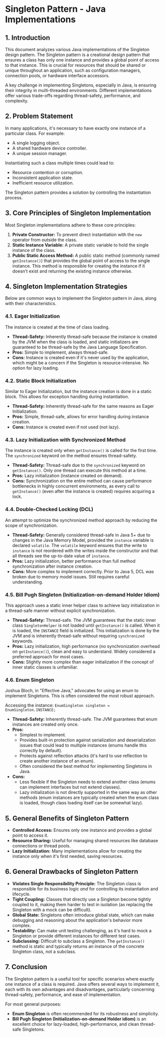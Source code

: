 # Singleton Pattern - Java Implementations

## 1. Introduction

This document analyzes various Java implementations of the Singleton design pattern. The Singleton pattern is a creational design pattern that ensures a class has only one instance and provides a global point of access to that instance. This is crucial for resources that should be shared or unique throughout an application, such as configuration managers, connection pools, or hardware interface accessors.

A key challenge in implementing Singletons, especially in Java, is ensuring their integrity in multi-threaded environments. Different implementations offer various trade-offs regarding thread-safety, performance, and complexity.

## 2. Problem Statement

In many applications, it's necessary to have exactly one instance of a particular class. For example:
*   A single logging object.
*   A shared hardware device controller.
*   A unique session manager.

Instantiating such a class multiple times could lead to:
*   Resource contention or corruption.
*   Inconsistent application state.
*   Inefficient resource utilization.

The Singleton pattern provides a solution by controlling the instantiation process.

## 3. Core Principles of Singleton Implementation

Most Singleton implementations adhere to these core principles:
1.  **Private Constructor:** To prevent direct instantiation with the `new` operator from outside the class.
2.  **Static Instance Variable:** A private static variable to hold the single instance of the class.
3.  **Public Static Access Method:** A public static method (commonly named `getInstance()`) that provides the global point of access to the single instance. This method is responsible for creating the instance if it doesn't exist and returning the existing instance otherwise.

## 4. Singleton Implementation Strategies

Below are common ways to implement the Singleton pattern in Java, along with their characteristics.

### 4.1. Eager Initialization

The instance is created at the time of class loading.

*   **Thread-Safety:** Inherently thread-safe because the instance is created by the JVM when the class is loaded, and static initializers are guaranteed to be thread-safe by the Java Language Specification.
*   **Pros:** Simple to implement, always thread-safe.
*   **Cons:** Instance is created even if it's never used by the application, which might be a concern if the Singleton is resource-intensive. No option for lazy loading.

### 4.2. Static Block Initialization

Similar to Eager Initialization, but the instance creation is done in a static block. This allows for exception handling during instantiation.

*   **Thread-Safety:** Inherently thread-safe for the same reasons as Eager Initialization.
*   **Pros:** Simple, thread-safe, allows for error handling during instance creation.
*   **Cons:** Instance is created even if not used (not lazy).

### 4.3. Lazy Initialization with Synchronized Method

The instance is created only when `getInstance()` is called for the first time. The `synchronized` keyword on the method ensures thread-safety.

*   **Thread-Safety:** Thread-safe due to the `synchronized` keyword on `getInstance()`. Only one thread can execute this method at a time.
*   **Pros:** Lazy initialization (instance created on demand).
*   **Cons:** Synchronization on the entire method can cause performance bottlenecks in highly concurrent environments, as every call to `getInstance()` (even after the instance is created) requires acquiring a lock.

### 4.4. Double-Checked Locking (DCL)

An attempt to optimize the synchronized method approach by reducing the scope of synchronization.


*   **Thread-Safety:** Generally considered thread-safe in Java 5+ due to changes in the Java Memory Model, provided the `instance` variable is declared `volatile`. The `volatile` keyword ensures that the write to `instance` is not reordered with the writes inside the constructor and that all threads see the up-to-date value of `instance`.
*   **Pros:** Lazy initialization, better performance than full method synchronization after instance creation.
*   **Cons:** More complex to implement correctly. Prior to Java 5, DCL was broken due to memory model issues. Still requires careful understanding.

### 4.5. Bill Pugh Singleton (Initialization-on-demand Holder Idiom)

This approach uses a static inner helper class to achieve lazy initialization in a thread-safe manner without explicit synchronization.

*   **Thread-Safety:** Thread-safe. The JVM guarantees that the static inner class `SingletonHelper` is not loaded until `getInstance()` is called. When it is loaded, the `INSTANCE` field is initialized. This initialization is done by the JVM and is inherently thread-safe without requiring `synchronized` keywords.
*   **Pros:** Lazy initialization, high performance (no synchronization overhead on `getInstance()`), clean and easy to understand. Widely considered a preferred approach for most cases.
*   **Cons:** Slightly more complex than eager initialization if the concept of inner static classes is unfamiliar.

### 4.6. Enum Singleton

Joshua Bloch, in "Effective Java," advocates for using an enum to implement Singletons. This is often considered the most robust approach.

Accessing the instance: `EnumSingleton singleton = EnumSingleton.INSTANCE;`

*   **Thread-Safety:** Inherently thread-safe. The JVM guarantees that enum instances are created only once.
*   **Pros:**
    *   Simplest to implement.
    *   Provides built-in protection against serialization and deserialization issues that could lead to multiple instances (enums handle this correctly by default).
    *   Protects against reflection attacks (it's hard to use reflection to create another instance of an enum).
    *   Often considered the best method for implementing Singletons in Java.
*   **Cons:**
    *   Less flexible if the Singleton needs to extend another class (enums can implement interfaces but not extend classes).
    *   Lazy initialization is not directly supported in the same way as other methods (enum instances are typically created when the enum class is loaded, though class loading itself can be somewhat lazy).

## 5. General Benefits of Singleton Pattern

*   **Controlled Access:** Ensures only one instance and provides a global point to access it.
*   **Resource Sharing:** Useful for managing shared resources like database connections or thread pools.
*   **Lazy Initialization:** Many implementations allow for creating the instance only when it's first needed, saving resources.

## 6. General Drawbacks of Singleton Pattern

*   **Violates Single Responsibility Principle:** The Singleton class is responsible for its business logic *and* for controlling its instantiation and lifecycle.
*   **Tight Coupling:** Classes that directly use a Singleton become tightly coupled to it, making them harder to test in isolation (as replacing the Singleton with a mock can be difficult).
*   **Global State:** Singletons often introduce global state, which can make debugging and reasoning about the application's behavior more complex.
*   **Testability:** Can make unit testing challenging, as it's hard to mock a Singleton or provide different instances for different test cases.
*   **Subclassing:** Difficult to subclass a Singleton. The `getInstance()` method is static and typically returns an instance of the concrete Singleton class, not a subclass.

## 7. Conclusion

The Singleton pattern is a useful tool for specific scenarios where exactly one instance of a class is required. Java offers several ways to implement it, each with its own advantages and disadvantages, particularly concerning thread-safety, performance, and ease of implementation.

For most general purposes:
*   **Enum Singleton** is often recommended for its robustness and simplicity.
*   **Bill Pugh Singleton (Initialization-on-demand Holder idiom)** is an excellent choice for lazy-loaded, high-performance, and clean thread-safe Singletons.